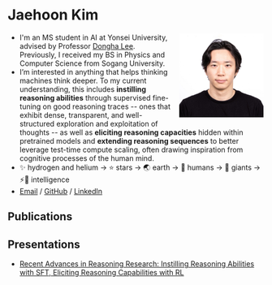 # Jaehoon Kim

<style>
.headshot{
  float:right;
  width:clamp(100px,33%,200px);
  margin:0 0 1em 1em;
  aspect-ratio:1/1;
  height:auto;
  object-fit:cover;
}
</style>
<img src="assets/headshot.jpg" alt="Headshot" class="headshot">

- I'm an MS student in AI at Yonsei University, advised by Professor [Dongha Lee](https://donalee.github.io/). Previously, I received my BS in Physics and Computer Science from Sogang University.
- I’m interested in anything that helps thinking machines think deeper. To my current understanding, this includes **instilling reasoning abilities** through supervised fine-tuning on good reasoning traces -- ones that exhibit dense, transparent, and well-structured exploration and exploitation of thoughts -- as well as **eliciting reasoning capacities** hidden within pretrained models and **extending reasoning sequences** to better leverage test-time compute scaling, often drawing inspiration from cognitive processes of the human mind.
- ✨ hydrogen and helium → ⭐ stars → 🌏 earth → 👫 humans → 👣 giants → ⚡🧠 intelligence
- [Email](mailto:jaeh8nkim@sogang.ac.kr) / [GitHub](https://github.com/jaeh8nkim) / [LinkedIn](https://www.linkedin.com/in/jaeh8nkim)

## Publications

## Presentations
- [Recent Advances in Reasoning Research: Instilling Reasoning Abilities with SFT, Eliciting Reasoning Capabilities with RL](https://drive.google.com/file/d/11A_5X3g2rCioa1nvTKJB1sjA5MIRCpLC/view?usp=drive_link)
